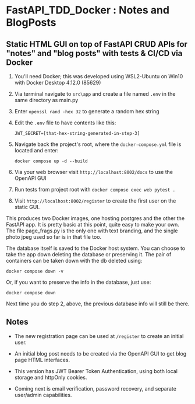 # FastAPI_TDD_Docker : Notes and BlogPosts

## Static HTML GUI on top of FastAPI CRUD APIs for "notes" and "blog posts" with tests & CI/CD via Docker

1. You'll need Docker; this was developed using WSL2-Ubuntu on Win10 with Docker Desktop 4.12.0 (85629)
2. Via terminal navigate to `src\app` and create a file named `.env` in the same directory as main.py
3. Enter `openssl rand -hex 32` to generate a random hex string
4. Edit the `.env` file to have contents like this:

    ```text
    JWT_SECRET=[that-hex-string-generated-in-step-3]
    ```

5. Navigate back the project's root, where the `docker-compose.yml` file is located and enter:

    ```text
    docker compose up -d --build
    ```

6. Via your web browser visit `http://localhost:8002/docs` to use the OpenAPI GUI
7. Run tests from project root with `docker compose exec web pytest .`
8. Visit `http://localhost:8002/register` to create the first user on the static GUI.

This produces two Docker images, one hosting postgres and the other the FastAPI app.
It is pretty basic at this point, quite easy to make your own. The file page_frags.py is the only one
with text branding, and the single photo jpeg used so far is in that file too.

The database itself is saved to the Docker host system. You can choose to take the app down deleting
the database or preserving it.
The pair of containers can be taken down with the db deleted using:

`docker compose down -v`

Or, if you want to preserve the info in the database, just use:

`docker compose down`

Next time you do step 2, above, the previous database info will still be there.

## Notes

* The new registration page can be used at `/register` to create an initial user.

* An initial blog post needs to be created via the OpenAPI GUI to get blog page HTML interfaces.

* This version has JWT Bearer Token Authentication, using both local storage and httpOnly cookies.

* Coming next is email verification, password recovery, and separate user/admin capabilities.
